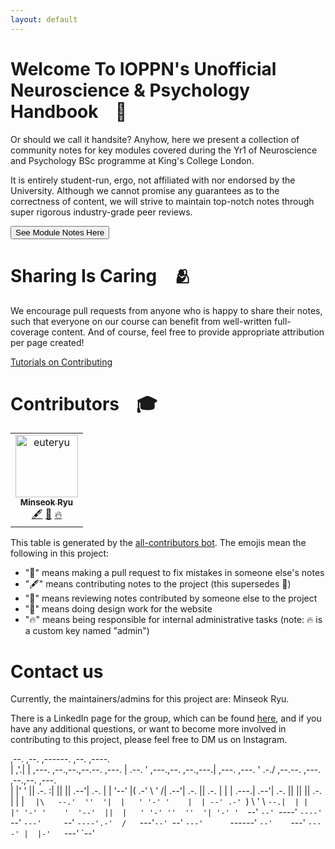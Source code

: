 ```yaml
---
layout: default
---
```


# Welcome To IOPPN's Unofficial Neuroscience & Psychology Handbook ⠀👋

Or should we call it handsite? Anyhow, here we present a collection of community notes for key modules covered during the Yr1 of Neuroscience and Psychology BSc programme at King's College London.

It is entirely student-run, ergo, not affiliated with nor endorsed by the University. Although we cannot promise any guarantees as to the correctness of content, we will strive to maintain top-notch notes through super rigorous industry-grade peer reviews.


<form id="MainButton" action="./modules"> 
<button>See Module Notes Here</button>
</form>


# Sharing Is Caring ⠀🫂

We encourage pull requests from anyone who is happy to share their notes, such that everyone on our course can benefit from well-written full-coverage content. And of course, feel free to provide appropriate attribution per page created!

[Tutorials on Contributing](./CSRGContributing/)

# Contributors ⠀🎓

<!-- ALL-CONTRIBUTORS-LIST:START - Do not remove or modify this section -->
<!-- prettier-ignore-start -->
<!-- markdownlint-disable -->
<table>
  <tbody>
    <tr>
      <td align="center"><a href="https://github.com/euteryu"><img src="https://avatars.githubusercontent.com/u/54965926?v=4" width="100px;" alt="euteryu"/><br /><sub><b>Minseok Ryu</b></sub></a><br /><a href="#content-euteryu" title="Content">🖋</a> <a href="#design-euteryu" title="Design">🎨</a> <a href="#admin-euteryu" title="Admins of NPG">🔥</a></td>
    </tr>
  </tbody>
  <tfoot>
    
  </tfoot>
</table>

<!-- markdownlint-restore -->
<!-- prettier-ignore-end -->

<!-- ALL-CONTRIBUTORS-LIST:END -->

This table is generated by the [all-contributors bot](https://allcontributors.org). The emojis mean the following in this project:
- "🐛" means making a pull request to fix mistakes in someone else's notes
- "🖋" means contributing notes to the project (this supersedes 🐛)
- "👀" means reviewing notes contributed by someone else to the project
- "🎨" means doing design work for the website
- "🔥" means being responsible for internal administrative tasks (note: 🔥 is a custom key named "admin")



# Contact us

Currently, the maintainers/admins for this project are: Minseok Ryu.

There is a LinkedIn page for the group, which can be found [here](https://www.linkedin.com/company/75024569/admin/), and if you have any additional questions, or want to become more involved in contributing to this project, please feel free to DM us on Instagram.

                                                                                                                                    
,--.  ,--.                                 ,------.                     ,--.                 ,----.                                 
|  ,'.|  | ,---. ,--.,--.,--.--. ,---.     |  .--. ' ,---.,--. ,--.,---.|  ,---.  ,---.     '  .-./   ,--.--. ,---. ,--.,--. ,---.  
|  |' '  || .-. :|  ||  ||  .--'| .-. |    |  '--' |(  .-' \  '  /| .--'|  .-.  || .-. |    |  | .---.|  .--'| .-. ||  ||  || .-. | 
|  | `   |\   --.'  ''  '|  |   ' '-' '    |  | --' .-'  `) \   ' \ `--.|  | |  |' '-' '    '  '--'  ||  |   ' '-' ''  ''  '| '-' ' 
`--'  `--' `----' `----' `--'    `---'     `--'     `----'.-'  /   `---'`--' `--' `---'      `------' `--'    `---'  `----' |  |-'  
                                                          `---'                                                             `--'    
